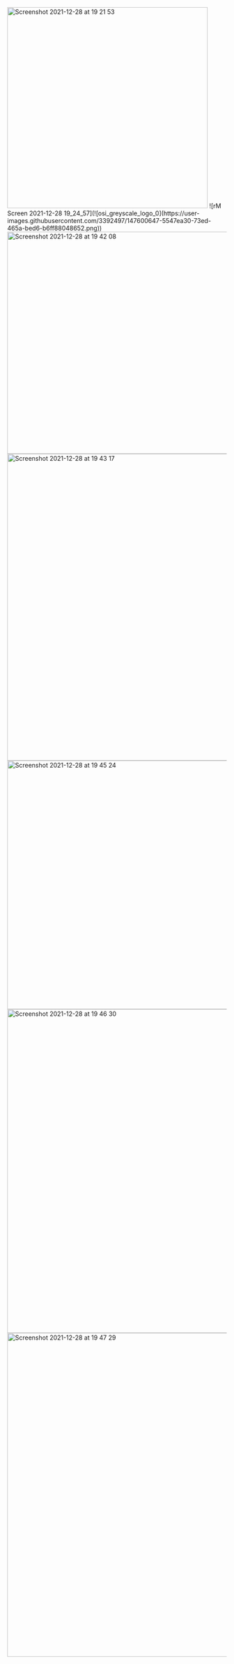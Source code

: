 <img width="460" alt="Screenshot 2021-12-28 at 19 21 53" src="https://user-images.githubusercontent.com/3392497/147599973-544bf9d9-f77f-4559-9e18-a278c1b4fe7d.png">
![rM Screen 2021-12-28 19_24_57](![osi_greyscale_logo_0](https://user-images.githubusercontent.com/3392497/147600647-5547ea30-73ed-465a-bed6-b6ff88048652.png))
<img width="508" alt="Screenshot 2021-12-28 at 19 42 08" src="https://user-images.githubusercontent.com/3392497/147601485-fefb8ab1-6bb8-4e05-9502-b64c7198b5fa.png">
<img width="702" alt="Screenshot 2021-12-28 at 19 43 17" src="https://user-images.githubusercontent.com/3392497/147601560-915ea117-e689-4838-b064-68412a4fa464.png">
<img width="569" alt="Screenshot 2021-12-28 at 19 45 24" src="https://user-images.githubusercontent.com/3392497/147601689-9fb0999b-a1a5-485e-84aa-d0c2633d11dd.png">
<img width="741" alt="Screenshot 2021-12-28 at 19 46 30" src="https://user-images.githubusercontent.com/3392497/147601756-0998062f-d133-43b0-b643-98d925264b69.png">
<img width="741" alt="Screenshot 2021-12-28 at 19 47 29" src="https://user-images.githubusercontent.com/3392497/147601817-743f0ce0-488a-4744-bfcf-4f956e80ef53.png">
